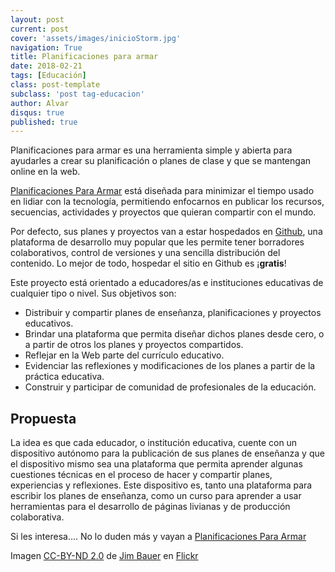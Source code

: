 ```yaml
---
layout: post
current: post
cover: 'assets/images/inicioStorm.jpg'
navigation: True
title: Planificaciones para armar
date: 2018-02-21
tags: [Educación]
class: post-template
subclass: 'post tag-educacion'
author: Alvar
disqus: true
published: true
---
```

Planificaciones para armar es una herramienta simple y abierta para ayudarles a crear su planificación o planes de clase y que se mantengan online en la web.

[Planificaciones Para Armar](https://ppa.acercadelaeducacion.com.ar) está diseñada para minimizar el tiempo usado en lidiar con la tecnología, permitiendo enfocarnos en publicar los recursos, secuencias, actividades y proyectos que quieran compartir con el mundo.

Por defecto, sus planes y proyectos van a estar hospedados en [Github](https://github.com), una plataforma de desarrollo muy popular que les permite tener borradores colaborativos, control de versiones y una sencilla distribución del contenido. Lo mejor de todo, hospedar el sitio en Github es ¡**gratis**!

Este proyecto está orientado a educadores/as e instituciones educativas de cualquier tipo o nivel. Sus objetivos son:

- Distribuir y compartir planes de enseñanza, planificaciones y proyectos educativos.
- Brindar una plataforma que permita diseñar dichos planes desde cero, o a partir de otros los planes y proyectos compartidos.
- Reflejar en la Web parte del currículo educativo.
- Evidenciar las reflexiones y modificaciones de los planes a partir de la práctica educativa.
- Construir y participar de comunidad de profesionales de la educación.

## Propuesta

La idea es que cada educador, o institución educativa, cuente con un dispositivo autónomo para la publicación de sus planes de enseñanza y que el dispositivo mismo sea una plataforma que permita aprender algunas cuestiones técnicas en el proceso de hacer y compartir planes, experiencias y reflexiones.
Este dispositivo es, tanto una plataforma para escribir los planes de enseñanza, como un curso para aprender a usar herramientas para el desarrollo de páginas livianas y de producción colaborativa.



Si les interesa.... No lo duden más y vayan a [Planificaciones Para Armar](https://ppa.acercadelaeducacion.com.ar)



Imagen [CC-BY-ND 2.0](https://creativecommons.org/licenses/by-nd/2.0/) de [Jim Bauer](https://www.flickr.com/photos/lens-cap/15853661887) en [Flickr](https://flickr.com)
